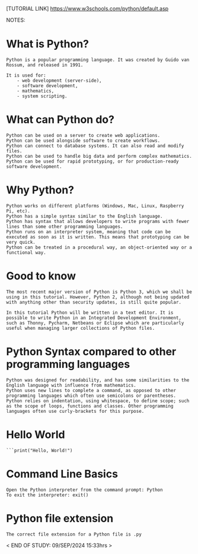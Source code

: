 [TUTORIAL LINK]
    https://www.w3schools.com/python/default.asp

NOTES:
# What is Python?
    Python is a popular programming language. It was created by Guido van Rossum, and released in 1991.

    It is used for:
        - web development (server-side),
        - software development,
        - mathematics,
        - system scripting.

# What can Python do?
    Python can be used on a server to create web applications.
    Python can be used alongside software to create workflows.
    Python can connect to database systems. It can also read and modify files.
    Python can be used to handle big data and perform complex mathematics.
    Python can be used for rapid prototyping, or for production-ready software development.

# Why Python?
    Python works on different platforms (Windows, Mac, Linux, Raspberry Pi, etc).
    Python has a simple syntax similar to the English language.
    Python has syntax that allows developers to write programs with fewer lines than some other programming languages.
    Python runs on an interpreter system, meaning that code can be executed as soon as it is written. This means that prototyping can be very quick.
    Python can be treated in a procedural way, an object-oriented way or a functional way.

# Good to know
    The most recent major version of Python is Python 3, which we shall be using in this tutorial. However, Python 2, although not being updated with anything other than security updates, is still quite popular.

    In this tutorial Python will be written in a text editor. It is possible to write Python in an Integrated Development Environment, such as Thonny, Pycharm, Netbeans or Eclipse which are particularly useful when managing larger collections of Python files.

# Python Syntax compared to other programming languages
    Python was designed for readability, and has some similarities to the English language with influence from mathematics.
    Python uses new lines to complete a command, as opposed to other programming languages which often use semicolons or parentheses.
    Python relies on indentation, using whitespace, to define scope; such as the scope of loops, functions and classes. Other programming languages often use curly-brackets for this purpose.

# Hello World

    ```print("Hello, World!")

# Command Line Basics
    Open the Python interpreter from the command prompt: Python
    To exit the interpreter: exit()

# Python file extension
    The correct file extension for a Python file is .py

< END OF STUDY: 09/SEP/2024 15:33hrs >
